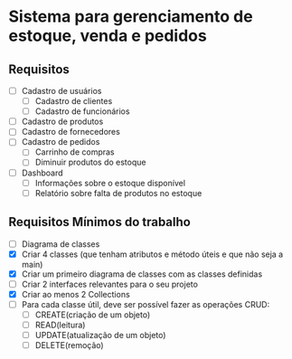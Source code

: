 # Sistema para gerenciamento de estoque, venda e pedidos

## Requisitos
- [ ] Cadastro de usuários
  - [ ] Cadastro de clientes
  - [ ] Cadastro de funcionários
- [ ] Cadastro de produtos
- [ ] Cadastro de fornecedores
- [ ] Cadastro de pedidos
  - [ ] Carrinho de compras
  - [ ] Diminuir produtos do estoque
- [ ] Dashboard
  - [ ] Informações sobre o estoque disponível
  - [ ] Relatório sobre falta de produtos no estoque

## Requisitos Mínimos do trabalho
  - [ ] Diagrama de classes
  - [x] Criar 4 classes (que tenham atributos e método úteis e que não seja a main)
  - [x] Criar um primeiro diagrama de classes com as classes definidas
  - [ ] Criar 2 interfaces relevantes para o seu projeto
- [x] Criar ao menos 2 Collections
- [ ] Para cada classe útil, deve ser possível fazer as operações CRUD:
  - [ ] CREATE(criação de um objeto)
  - [ ] READ(leitura)
  - [ ] UPDATE(atualização de um objeto)
  - [ ] DELETE(remoção)